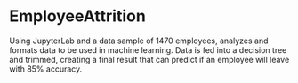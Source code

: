 # EmployeeAttrition

Using JupyterLab and a data sample of 1470 employees, analyzes and formats data to be used in machine learning.
Data is fed into a decision tree and trimmed, creating a final result that can predict if an employee will leave with 85% accuracy.
